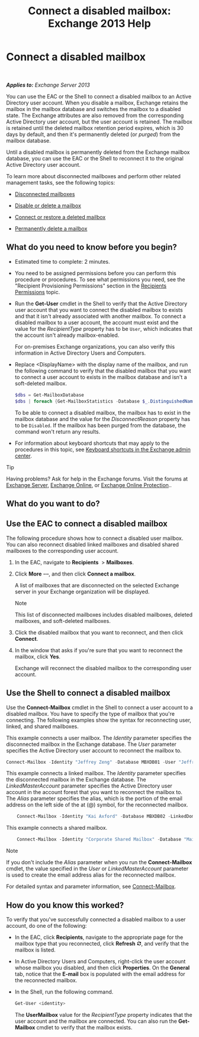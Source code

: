 ﻿---
title: 'Connect a disabled mailbox: Exchange 2013 Help'
TOCTitle: Connect a disabled mailbox
ms:assetid: a8abd399-75fd-4ee2-b2e4-634b55e4f79f
ms:mtpsurl: https://technet.microsoft.com/en-us/library/JJ863439(v=EXCHG.150)
ms:contentKeyID: 50387720
ms.date: 12/09/2016
mtps_version: v=EXCHG.150
---

# Connect a disabled mailbox

 

_**Applies to:** Exchange Server 2013_


You can use the EAC or the Shell to connect a disabled mailbox to an Active Directory user account. When you disable a mailbox, Exchange retains the mailbox in the mailbox database and switches the mailbox to a disabled state. The Exchange attributes are also removed from the corresponding Active Directory user account, but the user account is retained. The mailbox is retained until the deleted mailbox retention period expires, which is 30 days by default, and then it's permanently deleted (or *purged*) from the mailbox database.

Until a disabled mailbox is permanently deleted from the Exchange mailbox database, you can use the EAC or the Shell to reconnect it to the original Active Directory user account.

To learn more about disconnected mailboxes and perform other related management tasks, see the following topics:

  - [Disconnected mailboxes](disconnected-mailboxes-exchange-2013-help.md)

  - [Disable or delete a mailbox](disable-or-delete-a-mailbox-exchange-2013-help.md)

  - [Connect or restore a deleted mailbox](connect-or-restore-a-deleted-mailbox-exchange-2013-help.md)

  - [Permanently delete a mailbox](permanently-delete-a-mailbox-exchange-2013-help.md)

## What do you need to know before you begin?

  - Estimated time to complete: 2 minutes.

  - You need to be assigned permissions before you can perform this procedure or procedures. To see what permissions you need, see the "Recipient Provisioning Permissions" section in the [Recipients Permissions](recipients-permissions-exchange-2013-help.md) topic.

  - Run the **Get-User** cmdlet in the Shell to verify that the Active Directory user account that you want to connect the disabled mailbox to exists and that it isn't already associated with another mailbox. To connect a disabled mailbox to a user account, the account must exist and the value for the *RecipientType* property has to be `User`, which indicates that the account isn't already mailbox-enabled.
    
    For on-premises Exchange organizations, you can also verify this information in Active Directory Users and Computers.

  - Replace \<DisplayName\> with the display name of the mailbox, and run the following command to verify that the disabled mailbox that you want to connect a user account to exists in the mailbox database and isn't a soft-deleted mailbox.

    ```powershell
    $dbs = Get-MailboxDatabase
    $dbs | foreach {Get-MailboxStatistics -Database $_.DistinguishedName} | where {$_.DisplayName -eq "<DisplayName>"} | Format-List DisplayName,Database,DisconnectReason
    ```

    To be able to connect a disabled mailbox, the mailbox has to exist in the mailbox database and the value for the *DisconnectReason* property has to be `Disabled`. If the mailbox has been purged from the database, the command won't return any results.

  - For information about keyboard shortcuts that may apply to the procedures in this topic, see [Keyboard shortcuts in the Exchange admin center](keyboard-shortcuts-in-the-exchange-admin-center-2013-help.md).


> [!TIP]
> Having problems? Ask for help in the Exchange forums. Visit the forums at <A href="https://go.microsoft.com/fwlink/p/?linkid=60612">Exchange Server</A>, <A href="https://go.microsoft.com/fwlink/p/?linkid=267542">Exchange Online</A>, or <A href="https://go.microsoft.com/fwlink/p/?linkid=285351">Exchange Online Protection</A>..



## What do you want to do?

## Use the EAC to connect a disabled mailbox

The following procedure shows how to connect a disabled user mailbox. You can also reconnect disabled linked mailboxes and disabled shared mailboxes to the corresponding user account.

1.  In the EAC, navigate to **Recipients**  \> **Mailboxes**.

2.  Click **More** ![More Options Icon](images/JJ150550.5381819e-3b21-4873-8714-e9b956290b28(EXCHG.150).gif "More Options Icon"), and then click **Connect a mailbox**.
    
    A list of mailboxes that are disconnected on the selected Exchange server in your Exchange organization will be displayed.
    

    > [!NOTE]
    > This list of disconnected mailboxes includes disabled mailboxes, deleted mailboxes, and soft-deleted mailboxes.



3.  Click the disabled mailbox that you want to reconnect, and then click **Connect**.

4.  In the window that asks if you're sure that you want to reconnect the mailbox, click **Yes**.
    
    Exchange will reconnect the disabled mailbox to the corresponding user account.

## Use the Shell to connect a disabled mailbox

Use the **Connect-Mailbox** cmdlet in the Shell to connect a user account to a disabled mailbox. You have to specify the type of mailbox that you're connecting. The following examples show the syntax for reconnecting user, linked, and shared mailboxes.

This example connects a user mailbox. The *Identity* parameter specifies the disconnected mailbox in the Exchange database. The *User* parameter specifies the Active Directory user account to reconnect the mailbox to.

```powershell
Connect-Mailbox -Identity "Jeffrey Zeng" -Database MBXDB01 -User "Jeffrey Zeng"
```

This example connects a linked mailbox. The *Identity* parameter specifies the disconnected mailbox in the Exchange database. The *LinkedMasterAccount* parameter specifies the Active Directory user account in the account forest that you want to reconnect the mailbox to. The *Alias* parameter specifies the alias, which is the portion of the email address on the left side of the at (@) symbol, for the reconnected mailbox.

```powershell
    Connect-Mailbox -Identity "Kai Axford" -Database MBXDB02 -LinkedDomainController FabrikamDC01 -LinkedMasterAccount kai.axford@fabrikam.com -Alias kaia
```

This example connects a shared mailbox.

```powershell
    Connect-Mailbox -Identity "Corporate Shared Mailbox" -Database "Mailbox Database 03" -User "Corporate Shared Mailbox" -Alias corpshared -Shared
```

> [!NOTE]
> If you don't include the <EM>Alias</EM> parameter when you run the <STRONG>Connect-Mailbox</STRONG> cmdlet, the value specified in the <EM>User</EM> or <EM>LinkedMasterAccount</EM> parameter is used to create the email address alias for the reconnected mailbox.



For detailed syntax and parameter information, see [Connect-Mailbox](https://technet.microsoft.com/en-us/library/aa997878\(v=exchg.150\)).

## How do you know this worked?

To verify that you've successfully connected a disabled mailbox to a user account, do one of the following:

  - In the EAC, click **Recipients**, navigate to the appropriate page for the mailbox type that you reconnected, click **Refresh** ![Refresh Icon](images/Dn624163.85f271ca-32a4-426c-842a-d2172567099d(EXCHG.150).gif "Refresh Icon"), and verify that the mailbox is listed.

  - In Active Directory Users and Computers, right-click the user account whose mailbox you disabled, and then click **Properties**. On the **General** tab, notice that the **E-mail** box is populated with the email address for the reconnected mailbox.

  - In the Shell, run the following command.
    
    ```powershell
    Get-User <identity>
    ```
    
    The **UserMailbox** value for the *RecipientType* property indicates that the user account and the mailbox are connected. You can also run the **Get-Mailbox** cmdlet to verify that the mailbox exists.

